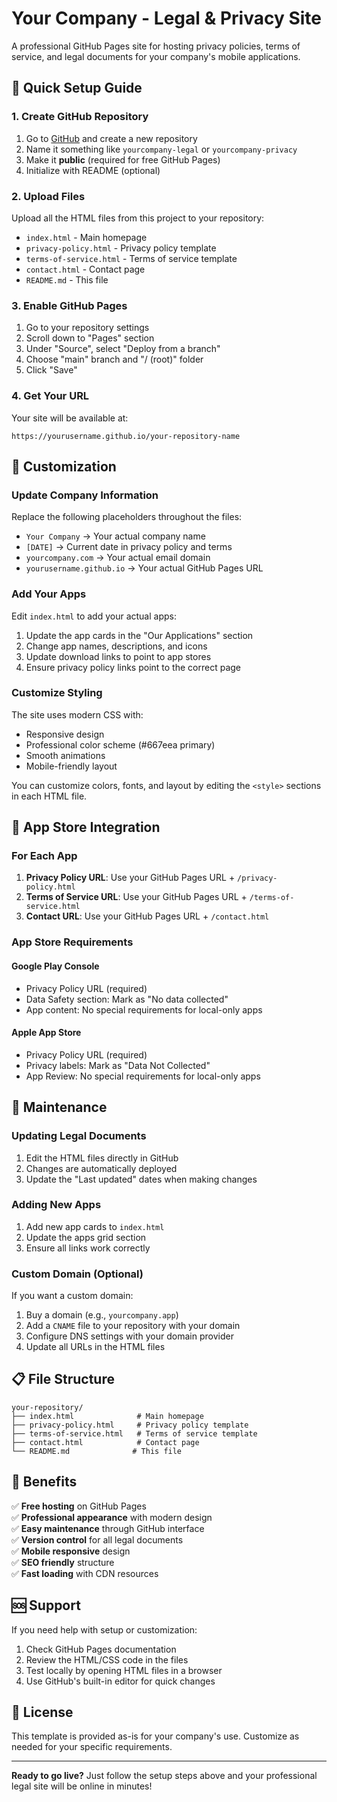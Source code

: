 # Your Company - Legal & Privacy Site

A professional GitHub Pages site for hosting privacy policies, terms of service, and legal documents for your company's mobile applications.

## 🚀 Quick Setup Guide

### 1. Create GitHub Repository

1. Go to [GitHub](https://github.com) and create a new repository
2. Name it something like `yourcompany-legal` or `yourcompany-privacy`
3. Make it **public** (required for free GitHub Pages)
4. Initialize with README (optional)

### 2. Upload Files

Upload all the HTML files from this project to your repository:
- `index.html` - Main homepage
- `privacy-policy.html` - Privacy policy template
- `terms-of-service.html` - Terms of service template
- `contact.html` - Contact page
- `README.md` - This file

### 3. Enable GitHub Pages

1. Go to your repository settings
2. Scroll down to "Pages" section
3. Under "Source", select "Deploy from a branch"
4. Choose "main" branch and "/ (root)" folder
5. Click "Save"

### 4. Get Your URL

Your site will be available at:
```
https://yourusername.github.io/your-repository-name
```

## 🎨 Customization

### Update Company Information

Replace the following placeholders throughout the files:

- `Your Company` → Your actual company name
- `[DATE]` → Current date in privacy policy and terms
- `yourcompany.com` → Your actual email domain
- `yourusername.github.io` → Your actual GitHub Pages URL

### Add Your Apps

Edit `index.html` to add your actual apps:

1. Update the app cards in the "Our Applications" section
2. Change app names, descriptions, and icons
3. Update download links to point to app stores
4. Ensure privacy policy links point to the correct page

### Customize Styling

The site uses modern CSS with:
- Responsive design
- Professional color scheme (#667eea primary)
- Smooth animations
- Mobile-friendly layout

You can customize colors, fonts, and layout by editing the `<style>` sections in each HTML file.

## 📱 App Store Integration

### For Each App

1. **Privacy Policy URL**: Use your GitHub Pages URL + `/privacy-policy.html`
2. **Terms of Service URL**: Use your GitHub Pages URL + `/terms-of-service.html`
3. **Contact URL**: Use your GitHub Pages URL + `/contact.html`

### App Store Requirements

#### Google Play Console
- Privacy Policy URL (required)
- Data Safety section: Mark as "No data collected"
- App content: No special requirements for local-only apps

#### Apple App Store
- Privacy Policy URL (required)
- Privacy labels: Mark as "Data Not Collected"
- App Review: No special requirements for local-only apps

## 🔧 Maintenance

### Updating Legal Documents

1. Edit the HTML files directly in GitHub
2. Changes are automatically deployed
3. Update the "Last updated" dates when making changes

### Adding New Apps

1. Add new app cards to `index.html`
2. Update the apps grid section
3. Ensure all links work correctly

### Custom Domain (Optional)

If you want a custom domain:

1. Buy a domain (e.g., `yourcompany.app`)
2. Add a `CNAME` file to your repository with your domain
3. Configure DNS settings with your domain provider
4. Update all URLs in the HTML files

## 📋 File Structure

```
your-repository/
├── index.html              # Main homepage
├── privacy-policy.html     # Privacy policy template
├── terms-of-service.html   # Terms of service template
├── contact.html            # Contact page
└── README.md              # This file
```

## 🎯 Benefits

✅ **Free hosting** on GitHub Pages  
✅ **Professional appearance** with modern design  
✅ **Easy maintenance** through GitHub interface  
✅ **Version control** for all legal documents  
✅ **Mobile responsive** design  
✅ **SEO friendly** structure  
✅ **Fast loading** with CDN resources  

## 🆘 Support

If you need help with setup or customization:

1. Check GitHub Pages documentation
2. Review the HTML/CSS code in the files
3. Test locally by opening HTML files in a browser
4. Use GitHub's built-in editor for quick changes

## 📄 License

This template is provided as-is for your company's use. Customize as needed for your specific requirements.

---

**Ready to go live?** Just follow the setup steps above and your professional legal site will be online in minutes!
